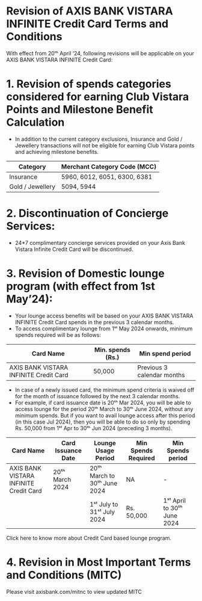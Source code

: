 # Revision of AXIS BANK VISTARA INFINITE Credit Card Terms and Conditions

With effect from 20ᵗʰ April ‘24, following revisions will be applicable on your AXIS BANK VISTARA INFINITE Credit Card:

# 1. Revision of spends categories considered for earning Club Vistara Points and Milestone Benefit Calculation

- In addition to the current category exclusions, Insurance and Gold / Jewellery transactions will not be eligible for earning Club Vistara points and achieving milestone benefits.

|Category|Merchant Category Code (MCC)|
|---|---|
|Insurance|5960, 6012, 6051, 6300, 6381|
|Gold / Jewellery|5094, 5944|

# 2. Discontinuation of Concierge Services:

- 24*7 complimentary concierge services provided on your Axis Bank Vistara Infinite Credit Card will be discontinued.

# 3. Revision of Domestic lounge program (with effect from 1st May’24):

- Your lounge access benefits will be based on your AXIS BANK VISTARA INFINITE Credit Card spends in the previous 3 calendar months.
- To access complimentary lounge from 1ˢᵗ May 2024 onwards, minimum spends required will be as follows:

|Card Name|Min. spends (Rs.)|Min spend period|
|---|---|---|
|AXIS BANK VISTARA INFINITE Credit Card|50,000|Previous 3 calendar months|

- In case of a newly issued card, the minimum spend criteria is waived off for the month of issuance followed by the next 3 calendar months.
- For example, if card issuance date is 20ᵗʰ Mar 2024, you will be able to access lounge for the period 20ᵗʰ March to 30ᵗʰ June 2024, without any minimum spends. But if you want to avail lounge access after this period (in this case Jul 2024), then you will be able to do so only by spending Rs. 50,000 from 1ˢᵗ Apr to 30ᵗʰ Jun 2024 (preceding 3 months).

|Card Name|Card Issuance Date|Lounge Usage Period|Min Spends Required|Min Spends period|
|---|---|---|---|---|
|AXIS BANK VISTARA INFINITE Credit Card|20ᵗʰ March 2024|20ᵗʰ March to 30ᵗʰ June 2024|NA|-|
| | |1ˢᵗ July to 31ˢᵗ July 2024|Rs. 50,000|1ˢᵗ April to 30ᵗʰ June 2024|Please note that upgrade to a different card product will not be considered as new card issuance. However, a card issuance, in addition to the card you hold, will be considered as new card issuance.

Click here to know more about Credit Card based lounge program.

# 4. Revision in Most Important Terms and Conditions (MITC)

Please visit axisbank.com/mitnc to view updated MITC